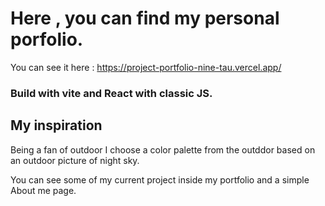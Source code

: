# Here , you can find my personal porfolio.

You can see it here : https://project-portfolio-nine-tau.vercel.app/

### Build with vite and React with classic JS.

## My inspiration
Being a fan of outdoor I choose a color palette from the outddor based on an outdoor picture of night sky.

You can see some of my current project inside my portfolio and
a simple About me page.